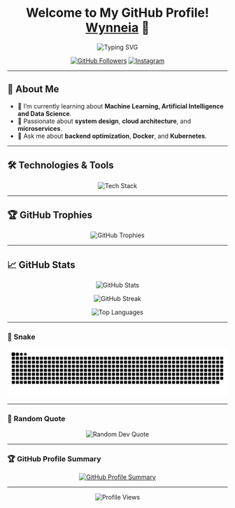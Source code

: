 <!-- Fresh Design GitHub Profile README -->

<h1 align="center">Welcome to My GitHub Profile! <a href="https://github.com/wynneia" target="_blank">Wynneia</a> 👋</h1>

<p align="center">
  <img src="https://readme-typing-svg.herokuapp.com?font=Fira+Code&size=28&pause=1000&color=F75C7E&center=true&width=500&lines=Backend+Developer;AI%2FML+Explorer;DSAI+Enthusiast;Building+The+Future" alt="Typing SVG" />
</p>

<p align="center">
  <a href="https://github.com/wynneia?tab=followers"><img src="https://img.shields.io/github/followers/wynneia?label=Followers&style=social" alt="GitHub Followers"></a>
  <a href="https://www.instagram.com/nathbc6"><img src="https://img.shields.io/badge/Instagram-Follow-red?style=flat&logo=instagram" alt="Instagram"></a>
</p>

---

## 🚀 About Me

- 🌱 I’m currently learning about **Machine Learning, Artificial Intelligence and Data Science**.  
- 🔭 Passionate about **system design**, **cloud architecture**, and **microservices**.  
- 💬 Ask me about **backend optimization**, **Docker**, and **Kubernetes**.  

---

## 🛠️ Technologies & Tools

<p align="center">
  <img src="https://skillicons.dev/icons?i=python,django,flask,fastapi,java,spring,js,ts,nodejs,express,graphql,postgres,mongodb,redis,aws,azure,docker,kubernetes,linux,git,github&theme=dark" alt="Tech Stack" />
</p>

---

## 🏆 GitHub Trophies

<p align="center">
  <img src="https://github-profile-trophy.vercel.app/?username=wynneia&theme=radical&row=2&column=5" alt="GitHub Trophies" />
</p>

---

## 📈 GitHub Stats

<p align="center">
  <img src="https://github-readme-stats.vercel.app/api?username=wynneia&show_icons=true&theme=radical" alt="GitHub Stats" />
</p>

<p align="center">
  <img src="https://github-readme-streak-stats.herokuapp.com?user=wynneia&theme=radical&date_format=M%20j%5B%2C%20Y%5D" alt="GitHub Streak" />
</p>

<p align="center">
  <img src="https://github-readme-stats.vercel.app/api/top-langs/?username=wynneia&layout=compact&theme=radical" alt="Top Languages" />
</p>

---

### 🐍 Snake
<p align="center">
  <a href="https://github.com/Platane/snk">
    <img src="https://raw.githubusercontent.com/Platane/snk/output/github-contribution-grid-snake-dark.svg" alt="GitHub Snake Game" />
  </a>
</p>

---

### 📝 Random Quote
<p align="center">
  <img src="https://quotes-github-readme.vercel.app/api?type=horizontal&theme=radical" alt="Random Dev Quote" />
</p>

---

### 🏆 GitHub Profile Summary

<p align="center">
  <a href="https://github.com/wynneia">
    <img src="https://github-profile-summary-cards.vercel.app/api/cards/profile-details?username=wynneia&theme=radical" alt="GitHub Profile Summary" />
  </a>
</p>

---

<p align="center">
  <img src="https://komarev.com/ghpvc/?username=wynneia&style=for-the-badge" alt="Profile Views" />
</p>
